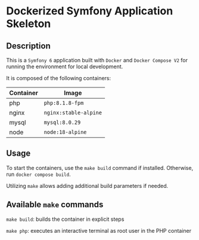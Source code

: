 # Dockerized Symfony Application Skeleton

## Description

This is a `Symfony 6` application built with `Docker` and `Docker Compose V2` for running the environment for local development.

It is composed of the following containers:

| Container | Image |
| ----------- | ----------- |
| php | `php:8.1.8-fpm` |
| nginx | `nginx:stable-alpine` |
| mysql | `mysql:8.0.29` |
| node | `node:18-alpine` |

## Usage

To start the containers, use the `make build` command if installed. Otherwise, run `docker compose build`.

Utilizing `make` allows adding additional build parameters if needed.

## Available `make` commands

`make build`: builds the container in explicit steps

`make php`: executes an interactive terminal as root user in the PHP container